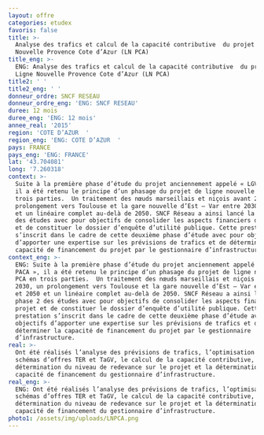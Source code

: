 ```yaml
---
layout: offre
categories: etudex
favoris: false
title: >-
  Analyse des trafics et calcul de la capacité contributive  du projet de Ligne
  Nouvelle Provence Cote d’Azur (LN PCA)
title_eng: >-
  ENG: Analyse des trafics et calcul de la capacité contributive  du projet de
  Ligne Nouvelle Provence Cote d’Azur (LN PCA)
title2: ' '
title2_eng: ' '
donneur_ordre: SNCF RESEAU
donneur_ordre_eng: 'ENG: SNCF RESEAU'
duree: 12 mois
duree_eng: 'ENG: 12 mois'
annee_real: '2015'
region: 'COTE D’AZUR  '
region_eng: 'ENG: COTE D’AZUR  '
pays: FRANCE
pays_eng: 'ENG: FRANCE'
lat: '43.704081'
long: '7.260318'
context: >-
  Suite à la première phase d’étude du projet anciennement appelé « LGV PACA »,
  il a été retenu le principe d’un phasage du projet de ligne nouvelle PCA en
  trois parties.  Un traitement des nœuds marseillais et niçois avant 2030, un
  prolongement vers Toulouse et la gare nouvelle d’Est – Var entre 2030 et 2050
  et un linéaire complet au-delà de 2050. SNCF Réseau a ainsi lancé la phase 2
  des études avec pour objectifs de consolider les aspects financiers du projet
  et de constituer le dossier d’enquête d’utilité publique. Cette prestation
  s’inscrit dans le cadre de cette deuxième phase d’étude avec pour objectifs
  d’apporter une expertise sur les prévisions de trafics et de déterminer la
  capacité de financement du projet par le gestionnaire d’infrastructure.
context_eng: >-
  ENG: Suite à la première phase d’étude du projet anciennement appelé « LGV
  PACA », il a été retenu le principe d’un phasage du projet de ligne nouvelle
  PCA en trois parties.  Un traitement des nœuds marseillais et niçois avant
  2030, un prolongement vers Toulouse et la gare nouvelle d’Est – Var entre 2030
  et 2050 et un linéaire complet au-delà de 2050. SNCF Réseau a ainsi lancé la
  phase 2 des études avec pour objectifs de consolider les aspects financiers du
  projet et de constituer le dossier d’enquête d’utilité publique. Cette
  prestation s’inscrit dans le cadre de cette deuxième phase d’étude avec pour
  objectifs d’apporter une expertise sur les prévisions de trafics et de
  déterminer la capacité de financement du projet par le gestionnaire
  d’infrastructure.
real: >-
  Ont été réalisés l’analyse des prévisions de trafics, l’optimisation des
  schémas d’offres TER et TaGV, le calcul de la capacité contributive, la
  détermination du niveau de redevance sur le projet et la détermination de la
  capacité de financement du gestionnaire d’infrastructure.
real_eng: >-
  ENG: Ont été réalisés l’analyse des prévisions de trafics, l’optimisation des
  schémas d’offres TER et TaGV, le calcul de la capacité contributive, la
  détermination du niveau de redevance sur le projet et la détermination de la
  capacité de financement du gestionnaire d’infrastructure.
photo1: /assets/img/uploads/LNPCA.png
---
```


